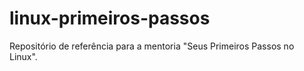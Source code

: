 # linux-primeiros-passos
Repositório de referência para a mentoria "Seus Primeiros Passos no Linux".
